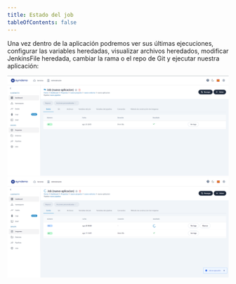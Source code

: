 ```yaml
---
title: Estado del job
tableOfContents: false
---
```


Una vez dentro de la aplicación podremos ver sus últimas ejecuciones, configurar las variables heredadas, visualizar archivos heredados, modificar JenkinsFile heredada, cambiar la rama o el repo de Git y ejecutar nuestra aplicación:

<a href="/src/content/docs/img/how-to/pasos-para-levantar-app/ver-estado-job/inicializando-job-1.png" target="_blank">
    <img src="/src/content/docs/img/how-to/pasos-para-levantar-app/ver-estado-job/inicializando-job-1.png" alt="estado del job">
</a>

<a href="/src/content/docs/img/how-to/pasos-para-levantar-app/ver-estado-job/ejecutando-job.png" target="_blank">
    <img src="/src/content/docs/img/how-to/pasos-para-levantar-app/ver-estado-job/ejecutando-job.png" alt="ejecutando job">
</a>